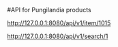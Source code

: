 #API for Pungilandia products

http://127.0.0.1:8080/api/v1/item/1015

http://127.0.0.1:8080/api/v1/search/1


